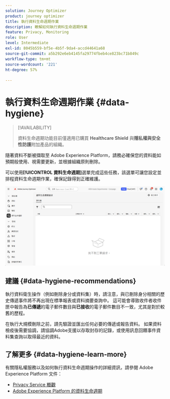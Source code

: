 ```yaml
---
solution: Journey Optimizer
product: journey optimizer
title: 執行資料生命週期作業
description: 瞭解如何執行資料生命週期作業
feature: Privacy, Monitoring
role: User
level: Intermediate
exl-id: 8045b559-bf5e-4b5f-9da4-accd44641a68
source-git-commit: a5b292e6eb4145fa29774fbeb4ce823bc71b849c
workflow-type: tm+mt
source-wordcount: '221'
ht-degree: 57%

---
```


# 執行資料生命週期作業 {#data-hygiene}

>[!AVAILABILITY]
>
>資料生命週期功能目前僅適用已購買 **Healthcare Shield** 與&#x200B;**隱私權與安全性防護**&#x200B;附加產品的組織。

隨著資料不斷被擷取至 Adobe Experience Platform，請務必確保您的資料能如預期般使用、視需要更新，並根據組織原則刪除。

可以使用&#x200B;**[!UICONTROL 資料生命週期]**&#x200B;選單完成這些任務，該選單可讓您設定並排程資料生命週期作業，確保記錄得到正確維護。

![](assets/data-hygiene.png)


## 建議 {#data-hygiene-recommendations}

執行資料衛生操作（例如刪除身分或資料集）時，請注意，與已刪除身分相關的歷史傳遞事件將不再出現在標準報表或資料摘要查詢中。 這可能會導致收件者收件匣中報告為&#x200B;**已傳遞**&#x200B;的電子郵件數目與&#x200B;**已接收**&#x200B;的電子郵件數目不一致，尤其是對於較舊的歷程。

在執行大規模刪除之前，請先驗證並匯出任何必要的傳遞或報告資料。 如果資料檢疫後需要協調，請協調Adobe支援以存取封存的記錄，或使用訊息回饋事件資料集查詢以取得最近的資料。

## 了解更多 {#data-hygiene-learn-more}

有關隱私權服務以及如何執行資料生命週期操作的詳細資訊，請參閱 Adobe Experience Platform 文件：

* [Privacy Service 概觀](https://experienceleague.adobe.com/docs/experience-platform/privacy/home.html?lang=zh-Hant)
* [Adobe Experience Platform 的資料生命週期](https://experienceleague.adobe.com/docs/experience-platform/hygiene/home.html?lang=zh-Hant)
